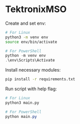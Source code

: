 # TektronixMSO

Create and set env:
```bash
# For Linux
python3 -m venv env
source env/bin/activate
```
```powershell
# For PowerShell
python -m venv env
.\env\Scripts\Activate
```

Install necessary modules:
```bash
pip install -r requirements.txt 
```

Run script with help flag:
```bash
# For Linux
python3 main.py
```
```powershell
# For PowerShell
python main.py